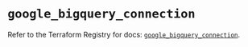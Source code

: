 # `google_bigquery_connection`

Refer to the Terraform Registry for docs: [`google_bigquery_connection`](https://registry.terraform.io/providers/hashicorp/google/6.39.0/docs/resources/bigquery_connection).
